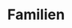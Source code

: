 ---
title: Familien
description: 
image: '/images/portfolio/familien/familien.jpg'
images: [
    "/images/portfolio/familien/familie-4.jpg",
    "/images/portfolio/familien/familie-13.jpg",
    "/images/portfolio/familien/familie-12.jpg",
    "/images/portfolio/familien/familie-2.jpg",
    "/images/portfolio/familien/familie-1.jpg",
    "/images/portfolio/familien/familie-5.jpg",
    "/images/portfolio/familien/familie-9.jpg",
    "/images/portfolio/familien/familie-11.jpg",
    "/images/portfolio/familien/familie-10.jpg"
]
---